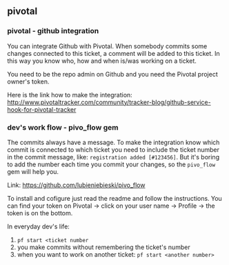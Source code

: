 ## pivotal

### pivotal - github integration

You can integrate Github with Pivotal. When somebody commits some changes connected to this ticket, a comment will be added to this ticket. In this way you know who, how and when is/was working on a ticket.

You need to be the repo admin on Github and you need the Pivotal project owner's token.

Here is the link how to make the integration: http://www.pivotaltracker.com/community/tracker-blog/github-service-hook-for-pivotal-tracker

### dev's work flow - pivo_flow gem

The commits always have a message. To make the integration know which commit is connected to which ticket you need to include the ticket number in the commit message, like: `registration added [#123456]`. But it's boring to add the number each time you commit your changes, so the `pivo_flow` gem will help you.

Link: https://github.com/lubieniebieski/pivo_flow

To install and cofigure just read the readme and follow the instructions. You can find your token on Pivotal -> click on your user name -> Profile -> the token is on the bottom.

In everyday dev's life:

1. `pf start <ticket number`
2. you make commits without remembering the ticket's number
3. when you want to work on another ticket: `pf start <another number>`

